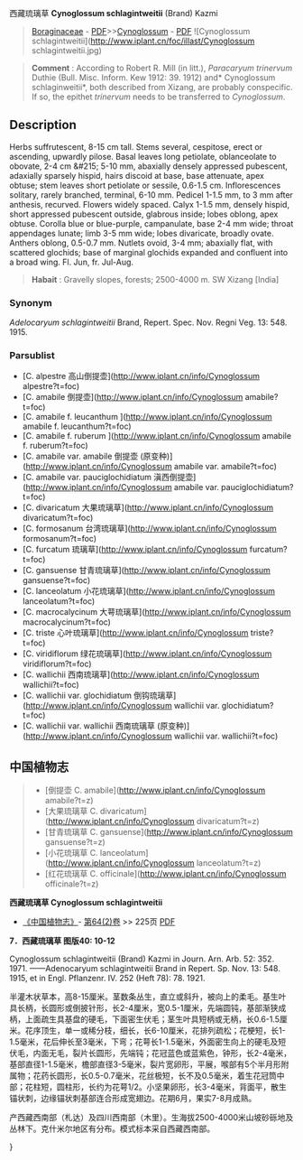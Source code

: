 西藏琉璃草 **Cynoglossum schlagintweitii** (Brand) Kazmi

> [Boraginaceae](http://www.iplant.cn/info/Boraginaceae?t=foc) - [PDF](http://www.iplant.cn/foc/pdf/Boraginaceae.pdf)>>[Cynoglossum](http://www.iplant.cn/info/Cynoglossum?t=foc) - [PDF](http://www.iplant.cn/foc/pdf/Cynoglossum.pdf)
![Cynoglossum schlagintweitii](http://www.iplant.cn/foc/illast/Cynoglossum schlagintweitii.jpg)

> **Comment** : 
> According to Robert R. Mill (in litt.), *Paracaryum trinervum* Duthie (Bull. Misc. Inform. Kew 1912: 39. 1912) and* Cynoglossum schlaginweitii*, both described from Xizang, are probably conspecific. If so, the epithet *trinervum* needs to be transferred to *Cynoglossum*.

## Description

Herbs suffrutescent, 8-15 cm tall. Stems several, cespitose, erect or ascending, upwardly pilose. Basal leaves long petiolate, oblanceolate to obovate, 2-4 cm &amp;#215; 5-10 mm, abaxially densely appressed pubescent, adaxially sparsely hispid, hairs discoid at base, base attenuate, apex obtuse; stem leaves short petiolate or sessile, 0.6-1.5 cm. Inflorescences solitary, rarely branched, terminal, 6-10 mm. Pedicel 1-1.5 mm, to 3 mm after anthesis, recurved. Flowers widely spaced. Calyx 1-1.5 mm, densely hispid, short appressed pubescent outside, glabrous inside; lobes oblong, apex obtuse. Corolla blue or blue-purple, campanulate, base 2-4 mm wide; throat appendages lunate; limb 3-5 mm wide; lobes divaricate, broadly ovate. Anthers oblong, 0.5-0.7 mm. Nutlets ovoid, 3-4 mm; abaxially flat, with scattered glochids; base of marginal glochids expanded and confluent into a broad wing. Fl. Jun, fr. Jul-Aug.

> **Habait** : 
> Gravelly slopes, forests; 2500-4000 m. SW Xizang [India]

### Synonym
*Adelocaryum schlagintweitii* Brand, Repert. Spec. Nov. Regni Veg. 13: 548. 1915.

### Parsublist

* [C.  alpestre  高山倒提壶](http://www.iplant.cn/info/Cynoglossum alpestre?t=foc)
* [C.  amabile  倒提壶](http://www.iplant.cn/info/Cynoglossum amabile?t=foc)
* [C.  amabile f. leucanthum  ](http://www.iplant.cn/info/Cynoglossum amabile f. leucanthum?t=foc)
* [C.  amabile f. ruberum  ](http://www.iplant.cn/info/Cynoglossum amabile f. ruberum?t=foc)
* [C.  amabile var. amabile  倒提壶 (原变种)](http://www.iplant.cn/info/Cynoglossum amabile var. amabile?t=foc)
* [C.  amabile var. pauciglochidiatum  滇西倒提壶](http://www.iplant.cn/info/Cynoglossum amabile var. pauciglochidiatum?t=foc)
* [C.  divaricatum  大果琉璃草](http://www.iplant.cn/info/Cynoglossum divaricatum?t=foc)
* [C.  formosanum  台湾琉璃草](http://www.iplant.cn/info/Cynoglossum formosanum?t=foc)
* [C.  furcatum  琉璃草](http://www.iplant.cn/info/Cynoglossum furcatum?t=foc)
* [C.  gansuense  甘青琉璃草](http://www.iplant.cn/info/Cynoglossum gansuense?t=foc)
* [C.  lanceolatum  小花琉璃草](http://www.iplant.cn/info/Cynoglossum lanceolatum?t=foc)
* [C.  macrocalycinum  大萼琉璃草](http://www.iplant.cn/info/Cynoglossum macrocalycinum?t=foc)
* [C.  triste  心叶琉璃草](http://www.iplant.cn/info/Cynoglossum triste?t=foc)
* [C.  viridiflorum  绿花琉璃草](http://www.iplant.cn/info/Cynoglossum viridiflorum?t=foc)
* [C.  wallichii  西南琉璃草](http://www.iplant.cn/info/Cynoglossum wallichii?t=foc)
* [C.  wallichii var. glochidiatum  倒钩琉璃草](http://www.iplant.cn/info/Cynoglossum wallichii var. glochidiatum?t=foc)
* [C.  wallichii var. wallichii  西南琉璃草 (原变种)](http://www.iplant.cn/info/Cynoglossum wallichii var. wallichii?t=foc)

## 中国植物志

> * [倒提壶  C.  amabile](http://www.iplant.cn/info/Cynoglossum amabile?t=z)
> * [大果琉璃草  C.  divaricatum](http://www.iplant.cn/info/Cynoglossum divaricatum?t=z)
> * [甘青琉璃草  C.  gansuense](http://www.iplant.cn/info/Cynoglossum gansuense?t=z)
> * [小花琉璃草  C.  lanceolatum](http://www.iplant.cn/info/Cynoglossum lanceolatum?t=z)
> * [红花琉璃草  C.  officinale](http://www.iplant.cn/info/Cynoglossum officinale?t=z)

**西藏琉璃草 Cynoglossum schlagintweitii**

* [《中国植物志》](http://www.iplant.cn/frps)- [第64(2)卷](http://www.iplant.cn/frps/vol/64(2)) >> 225页 [PDF](http://www.iplant.cn/frps/pdf/64(2)/225.pdf)

**7．西藏琉璃草 图版40: 10-12**

Cynoglossum schlagintweitii (Brand) Kazmi in Journ. Arn. Arb. 52: 352. 1971. ——Adenocaryum schlagintweitii Brand in Repert. Sp. Nov. 13: 548. 1915, et in Engl. Pflanzenr. IV. 252 (Heft 78): 78. 1921.

半灌木状草本，高8-15厘米。茎数条丛生，直立或斜升，被向上的柔毛。基生叶具长柄，长圆形或倒披针形，长2-4厘米，宽0.5-1厘米，先端圆钝，基部渐狭成柄，上面疏生具基盘的硬毛，下面密生伏毛；茎生叶具短柄或无柄，长0.6-1.5厘米。花序顶生，单一或稀分枝，细长，长6-10厘米，花排列疏松；花梗短，长1-1.5毫米，花后伸长至3毫米，下弯；花萼长1-1.5毫米，外面密生向上的硬毛及短伏毛，内面无毛，裂片长圆形，先端钝；花冠蓝色或蓝紫色，钟形，长2-4毫米，基部直径1-1.5毫米，檐部直径3-5毫米，裂片宽卵形，平展，喉部有5个半月形附属物；花药长圆形，长0.5-0.7毫米，花丝极短，长不及0.5毫米，着生花冠筒中部；花柱短，圆柱形，长约为花萼1/2。小坚果卵形，长3-4毫米，背面平，散生锚状刺，边缘锚状刺基部连合形成宽翅边。花期6月，果实7-8月成熟。

产西藏西南部（札达）及四川西南部（木里）。生海拔2500-4000米山坡砂砾地及丛林下。克什米尔地区有分布。模式标本采自西藏西南部。

}